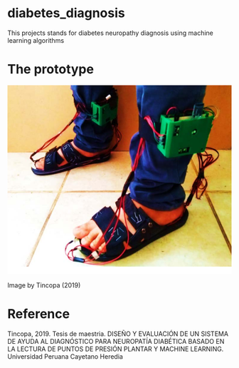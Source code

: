 # diabetes_diagnosis
This projects stands for diabetes neuropathy diagnosis using machine learning algorithms

# The prototype
![neuropdi](neuropatiadiabetica.PNG)

Image by Tincopa (2019)

# Reference
Tincopa, 2019. Tesis de maestria. DISEÑO Y EVALUACIÓN DE UN SISTEMA DE AYUDA AL DIAGNÓSTICO PARA NEUROPATÍA DIABÉTICA BASADO EN LA LECTURA DE PUNTOS DE PRESIÓN PLANTAR Y MACHINE LEARNING. Universidad Peruana Cayetano Heredia
